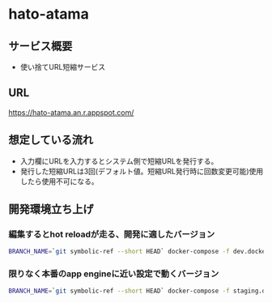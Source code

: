 # hato-atama

## サービス概要
- 使い捨てURL短縮サービス

## URL
<https://hato-atama.an.r.appspot.com/>

## 想定している流れ
- 入力欄にURLを入力するとシステム側で短縮URLを発行する。
- 発行した短縮URLは3回(デフォルト値。短縮URL発行時に回数変更可能)使用したら使用不可になる。

## 開発環境立ち上げ

### 編集するとhot reloadが走る、開発に適したバージョン
```sh
BRANCH_NAME=`git symbolic-ref --short HEAD` docker-compose -f dev.docker-compose.yml up --build
```

### 限りなく本番のapp engineに近い設定で動くバージョン
```sh
BRANCH_NAME=`git symbolic-ref --short HEAD` docker-compose -f staging.docker-compose.yml up --build
```
